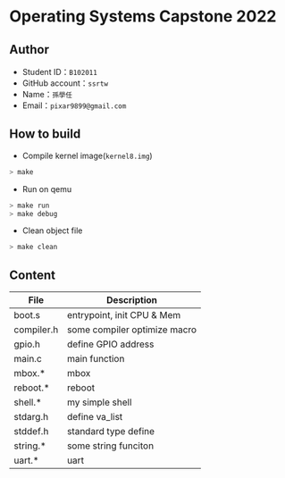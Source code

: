 # Operating Systems Capstone 2022

## Author

* Student ID：`B102011`
* GitHub account：`ssrtw`
* Name：`孫學任`
* Email：`pixar9899@gmail.com`

## How to build

* Compile kernel image(`kernel8.img`)

```bash
> make
```

* Run on qemu

```bash
> make run
> make debug
```

* Clean object file

```bash
> make clean
```

## Content

| File       | Description                  |
|------------|------------------------------|
| boot.s     | entrypoint, init CPU & Mem   |
| compiler.h | some compiler optimize macro |
| gpio.h     | define GPIO address          |
| main.c     | main function                |
| mbox.*     | mbox                         |
| reboot.*   | reboot                       |
| shell.*    | my simple shell              |
| stdarg.h   | define va_list               |
| stddef.h   | standard type define         |
| string.*   | some string funciton         |
| uart.*     | uart                         |